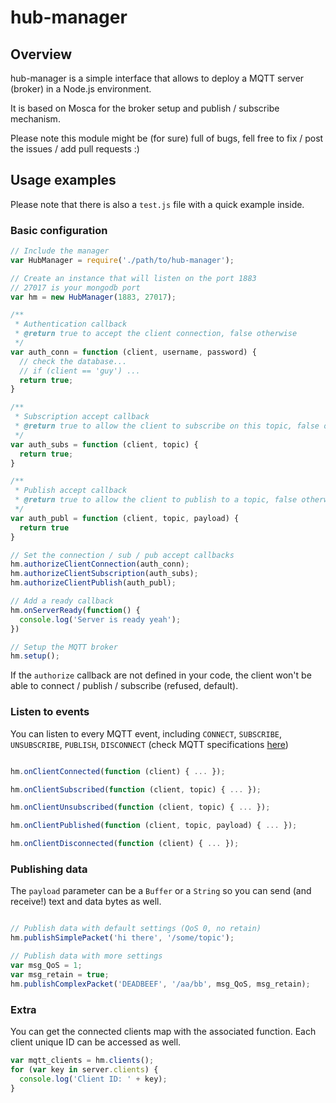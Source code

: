 # hub-manager

## Overview

hub-manager is a simple interface that allows to deploy a MQTT server (broker) in a Node.js environment.

It is based on Mosca for the broker setup and publish / subscribe mechanism.

Please note this module might be (for sure) full of bugs, fell free to fix / post the issues / add pull requests :)

## Usage examples

Please note that there is also a `test.js` file with a quick example inside.

### Basic configuration

```javascript
// Include the manager
var HubManager = require('./path/to/hub-manager');

// Create an instance that will listen on the port 1883
// 27017 is your mongodb port
var hm = new HubManager(1883, 27017);

/**
 * Authentication callback
 * @return true to accept the client connection, false otherwise
 */
var auth_conn = function (client, username, password) { 
  // check the database...
  // if (client == 'guy') ...
  return true; 
}

/**
 * Subscription accept callback
 * @return true to allow the client to subscribe on this topic, false otherwise
 */
var auth_subs = function (client, topic) { 
  return true; 
}

/**
 * Publish accept callback
 * @return true to allow the client to publish to a topic, false otherwise
 */
var auth_publ = function (client, topic, payload) { 
  return true 
}

// Set the connection / sub / pub accept callbacks
hm.authorizeClientConnection(auth_conn);
hm.authorizeClientSubscription(auth_subs);
hm.authorizeClientPublish(auth_publ);

// Add a ready callback
hm.onServerReady(function() {
  console.log('Server is ready yeah');
})

// Setup the MQTT broker
hm.setup();

```
If the `authorize` callback are not defined in your code, the client won't be able to connect / publish / subscribe (refused, default).

### Listen to events

You can listen to every MQTT event, including `CONNECT`, `SUBSCRIBE`, `UNSUBSCRIBE`, `PUBLISH`, `DISCONNECT` (check MQTT specifications [here](http://docs.oasis-open.org/mqtt/mqtt/v3.1.1/os/mqtt-v3.1.1-os.html))

```javascript

hm.onClientConnected(function (client) { ... });

hm.onClientSubscribed(function (client, topic) { ... });

hm.onClientUnsubscribed(function (client, topic) { ... });

hm.onClientPublished(function (client, topic, payload) { ... });

hm.onClientDisconnected(function (client) { ... });

```
### Publishing data

The `payload` parameter can be a `Buffer` or a `String` so you can send (and receive!) text and data bytes as well.

```javascript

// Publish data with default settings (QoS 0, no retain)
hm.publishSimplePacket('hi there', '/some/topic');

// Publish data with more settings
var msg_QoS = 1;
var msg_retain = true;
hm.publishComplexPacket('DEADBEEF', '/aa/bb', msg_QoS, msg_retain);

```

### Extra

You can get the connected clients map with the associated function. Each client unique ID can be accessed as well.

```javascript
var mqtt_clients = hm.clients();
for (var key in server.clients) {
  console.log('Client ID: ' + key);
}
```
